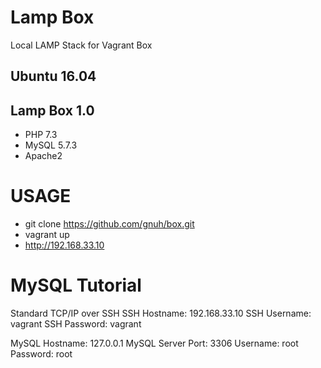 # Lamp Box

Local LAMP Stack for Vagrant Box

## Ubuntu 16.04
## Lamp Box 1.0
* PHP 7.3
* MySQL 5.7.3
* Apache2

# USAGE
- git clone https://github.com/gnuh/box.git
- vagrant up
- http://192.168.33.10

# MySQL Tutorial
Standard TCP/IP over SSH
SSH Hostname: 192.168.33.10
SSH Username: vagrant
SSH Password: vagrant

MySQL Hostname: 127.0.0.1
MySQL Server Port: 3306
Username: root
Password: root
